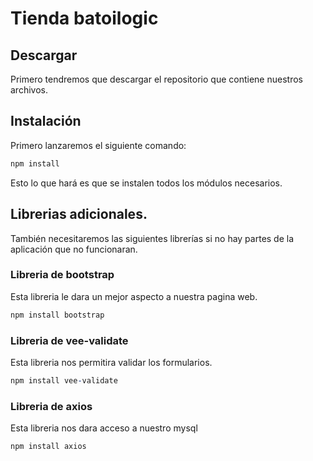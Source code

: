 # Tienda batoilogic

## Descargar
Primero tendremos que descargar el repositorio que contiene nuestros archivos.

## Instalación
Primero lanzaremos el siguiente comando: 
```prolog
npm install
```
Esto lo que hará es que se instalen todos los módulos necesarios.



## Librerias adicionales.
También necesitaremos las siguientes librerías si no hay partes de la aplicación que no funcionaran. 

### Libreria de bootstrap
Esta libreria le dara un mejor aspecto a nuestra pagina web.
```prolog
npm install bootstrap
```

### Libreria de vee-validate
Esta libreria nos permitira validar los formularios.
```prolog
npm install vee-validate
```

### Libreria de axios
Esta libreria nos dara acceso a nuestro mysql
```prolog
npm install axios
```

